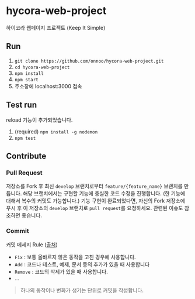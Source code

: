 # hycora-web-project

하이코라 웹페이지 프로젝트 (Keep It Simple)

## Run

1. `git clone https://github.com/onnoo/hycora-web-project.git`
2. `cd hycora-web-project`
3. `npm install`
4. `npm start`
5. 주소창에 localhost:3000 접속

## Test run

reload 기능이 추가되었습니다.

1. (required) `npm install -g nodemon`
2. `npm test`

## Contribute

### Pull Request

저장소를 Fork 후 최신 `develop` 브랜치로부터 `feature/{feature_name}` 브랜치를 만듭니다. 해당 브랜치에서는 구현할 기능에 충실한 코드 수정을 진행합니다. (한 기능에 대해서 복수의 커밋도 가능합니다.) 기능 구현이 완료되었다면, 자신의 Fork 저장소에 푸시 후 이 저장소의 `develop` 브랜치로 `pull request`를 요청하세요. 관련된 이슈도 참조하면 좋습니다.

### Commit

커밋 메세지 Rule ([출처](https://blog.ull.im/engineering/2019/03/10/logs-on-git.html))

* `Fix` : 보통 올바르지 않은 동작을 고친 경우에 사용합니다.
* `Add` : 코드나 테스트, 예제, 문서 등의 추가가 있을 때 사용합니다
* `Remove` : 코드의 삭제가 있을 때 사용합니다.
* ...

> 하나의 동작이나 변화가 생기는 단위로 커밋을 작성합니다.
